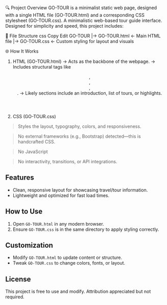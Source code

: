 🔍 Project Overview
GO-TOUR is a minimalist static web page, designed with a single HTML file (GO-TOUR.html) and a corresponding CSS stylesheet (GO-TOUR.css). 
A minimalistic web-based tour guide interface. Designed for simplicity and speed, this project includes:

🧱 File Structure
css
Copy
Edit
GO-TOUR
|-> GO-TOUR.html   ← Main HTML file
|-> GO-TOUR.css    ← Custom styling for layout and visuals

🌐 How It Works
1. HTML (GO-TOUR.html)
-> Acts as the backbone of the webpage.
-> Includes structural tags like <header>, <nav>, <section>, <footer>.
-> Likely sections include an introduction, list of tours, or highlights.

3. CSS (GO-TOUR.css)

> Styles the layout, typography, colors, and responsiveness.

> No external frameworks (e.g., Bootstrap) detected—this is handcrafted CSS.

> No JavaScript

> No interactivity, transitions, or API integrations.

## Features

- Clean, responsive layout for showcasing travel/tour information.
- Lightweight and optimized for fast load times.

## How to Use

1. Open `GO-TOUR.html` in any modern browser.
2. Ensure `GO-TOUR.css` is in the same directory to apply styling correctly.

## Customization

- Modify `GO-TOUR.html` to update content or structure.
- Tweak `GO-TOUR.css` to change colors, fonts, or layout.

## License

This project is free to use and modify. Attribution appreciated but not required.
